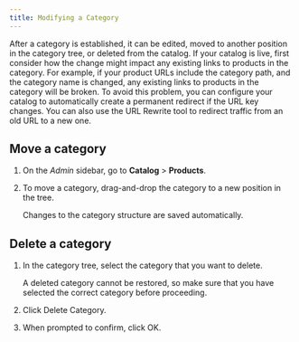 ```yaml
---
title: Modifying a Category
---
```


After a category is established, it can be edited, moved to another position in the category tree, or deleted from the catalog. If your catalog is live, first consider how the change might impact any existing links to products in the category. For example, if your product URLs include the category path, and the category name is changed, any existing links to products in the category will be broken. To avoid this problem, you can configure your catalog to automatically create a permanent redirect if the URL key changes. You can also use the URL Rewrite tool to redirect traffic from an old URL to a new one.

## Move a category

1. On the _Admin_ sidebar, go to **Catalog** > **Products**.

1. To move a category, drag-and-drop the category to a new position in the tree.

   Changes to the category structure are saved automatically.

## Delete a category

1. In the category tree, select the category that you want to delete.

   A deleted category cannot be restored, so make sure that you have selected the correct category before proceeding.

1. Click <span class="btn">Delete Category</span>.

1. When prompted to confirm, click <span class="btn">OK</span>.
